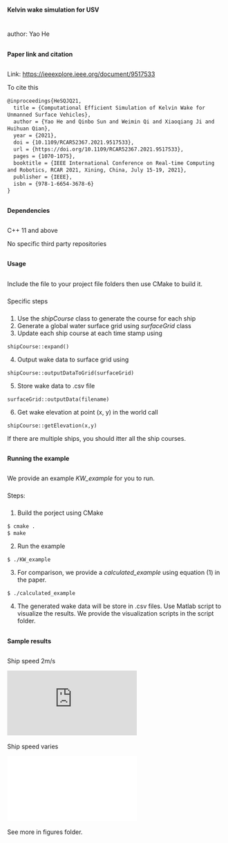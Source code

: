 #
**Kelvin wake simulation for USV**
#
author: Yao He

##
**Paper link and citation**
##

Link: https://ieeexplore.ieee.org/document/9517533

To cite this 
```
@inproceedings{HeSQJQ21,
  title = {Computational Efficient Simulation of Kelvin Wake for Unmanned Surface Vehicles},
  author = {Yao He and Qinbo Sun and Weimin Qi and Xiaoqiang Ji and Huihuan Qian},
  year = {2021},
  doi = {10.1109/RCAR52367.2021.9517533},
  url = {https://doi.org/10.1109/RCAR52367.2021.9517533},
  pages = {1070-1075},
  booktitle = {IEEE International Conference on Real-time Computing and Robotics, RCAR 2021, Xining, China, July 15-19, 2021},
  publisher = {IEEE},
  isbn = {978-1-6654-3678-6}
}
```
##
**Dependencies**
##
C++ 11 and above

No specific third party repositories

##
**Usage**
##

Include the file to your project file folders then use CMake to build it.

###
Specific steps
###
1. Use the *shipCourse* class to generate the course for each ship
2. Generate a global water surface grid using *surfaceGrid* class
3. Update each ship course at each time stamp using 
```
shipCourse::expand()
```
4. Output wake data to surface grid using 
```
shipCourse::outputDataToGrid(surfaceGrid)
```
5. Store wake data to .csv file
```
surfaceGrid::outputData(filename)
```
6. Get wake elevation at point (x, y) in the world call
```
shipCourse::getElevation(x,y)
```
If there are multiple ships, you should itter all the ship courses.

##
**Running the example**
##

We provide an example *KW_example* for you to run. 

###
Steps:
###
1. Build the porject using CMake
 ```
 $ cmake .
 $ make
 ```
 2. Run the example 
  ```
 $ ./KW_example
 ```
 3. For comparison, we provide a *calculated_example* using equation (1) in the paper.
   ```
 $ ./calculated_example
 ```
 4. The generated wake data will be store in .csv files. Use Matlab script to visualize the results. We provide the visualization scripts in the script folder.
 
 ##
 **Sample results**
 ##
 Ship speed 2m/s
 
 ![speed=2m/s](https://github.com/shockwaveHe/Kelvin-wake-simulation-for-USV/blob/main/figures/2m.pdf)
 
 Ship speed varies
 
 
 ![speed varies](./figures/figure_varied.pdf)
 
 See more in figures folder.
